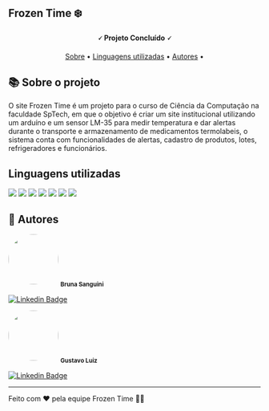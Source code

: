 

<h2>Frozen Time ❄️</h2>
<h4 align="center"> 
	🗸 Projeto Concluído 🗸
</h4>

<p align="center">
 <a href="#-sobre-o-projeto">Sobre</a> •
 <a href="#-linguagens-utilizadas">Linguagens utilizadas</a> • 
 <a href="#-autores">Autores</a> • 
</p>


## 📚 Sobre o projeto

<p>O site Frozen Time é um projeto para o curso de Ciência da Computação na faculdade SpTech, em que o objetivo é criar um site institucional utilizando um arduíno e um sensor LM-35 para medir temperatura e dar alertas durante o transporte e armazenamento de medicamentos termolabeis, o sistema conta com funcionalidades de alertas, cadastro de produtos, lotes, refrigeradores e funcionários.</p>

## Linguagens utilizadas
<img src="https://img.shields.io/badge/HTML5-E34F26?style=for-the-badge&logo=html5&logoColor=white" />
<img src="https://img.shields.io/badge/CSS3-1572B6?style=for-the-badge&logo=css3&logoColor=white" />
<img src="https://img.shields.io/badge/JavaScript-F7DF1E?style=for-the-badge&logo=javascript&logoColor=black" />
<img src="https://img.shields.io/badge/Node.js-43853D?style=for-the-badge&logo=node.js&logoColor=white"/>
<img src="https://img.shields.io/badge/MySQL-00000F?style=for-the-badge&logo=mysql&logoColor=white"/>
<img src="https://img.shields.io/badge/chart.js-F5788D.svg?style=for-the-badge&logo=chart.js&logoColor=white"/>
<img src="https://img.shields.io/badge/C%2B%2B-00599C?style=for-the-badge&logo=c%2B%2B&logoColor=white"/>



## 🦸 Autores

 <img style="border-radius: 50%;" src="https://avatars.githubusercontent.com/u/92685862?s=400&u=3afc6b9dfe5b8c08e2d17495c6d904ee8bd6d458&v=4" width="100px;" alt=""/>
 <sub><b>Bruna Sanguini</b></sub>

[![Linkedin Badge](https://img.shields.io/badge/-Bruna-blue?style=flat-square&logo=Linkedin&logoColor=white&link=https://www.linkedin.com/in/brunasanguini/)](https://www.linkedin.com/in/brunasanguini/) 

<img style="border-radius: 50%;" src="https://avatars.githubusercontent.com/u/125585314?v=4" width="100px;" alt=""/>
 <sub><b>Gustavo Luiz</b></sub>

[![Linkedin Badge](https://img.shields.io/badge/-Gustavo-blue?style=flat-square&logo=Linkedin&logoColor=white&link=https://www.linkedin.com/in/gustavo-luiz-dessunte-bernardes-6a9586223/)](https://www.linkedin.com/in/gustavo-luiz-dessunte-bernardes-6a9586223/) 

---

Feito com ❤️ pela equipe Frozen Time 👋🏽
